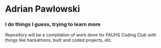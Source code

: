# Adrian Pawlowski
### I do things I guess, trying to learn more
Repository will be a compilation of work done for FAUHS Coding Club with things like hackathons, built and coded projects, etc.